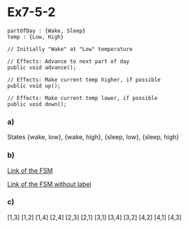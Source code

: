 # Ex7-5-2

```
partOfDay : {Wake, Sleep}
temp : {Low, High}

// Initially "Wake" at "Low" temperature

// Effects: Advance to next part of day
public void advance();

// Effects: Make current temp higher, if possible
public void up();

// Effects: Make current temp lower, if possible
public void down();
```

### a)

States {wake, low}, {wake, high}, {sleep, low}, {sleep, high}

### b)

[Link of the FSM](https://drive.google.com/file/d/1fR8wczjBYVW1dTCz3MVt9TXHDULZdvLL/view?usp=sharing)

[Link of the FSM without label](https://cs.gmu.edu:8443/offutt/coverage/GraphCoverage?edges=1+2%0D%0A2+3%0D%0A3+4%0D%0A4+1%0D%0A1+4%0D%0A4+3%0D%0A3+2%0D%0A2+1%0D%0A1+3%0D%0A3+1%0D%0A2+4%0D%0A4+2%0D%0A&initialNode=1+2+3+4&endNode=1+2+3+4&action=Nodes)

### c)

[1,3]
[1,2]
[1,4]
[2,4]
[2,3]
[2,1]
[3,1]
[3,4]
[3,2]
[4,2]
[4,1]
[4,3]
